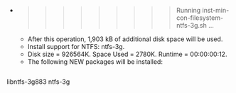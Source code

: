 * >>>>>>>>> Running inst-min-con-filesystem-ntfs-3g.sh ...
  * After this operation, 1,903 kB of additional disk space will be used.
  * Install support for NTFS: ntfs-3g.
  * Disk size = 926564K. Space Used = 2780K. Runtime = 00:00:00:12.
  * The following NEW packages will be installed:
  ```bash
libntfs-3g883 ntfs-3g
  ```
